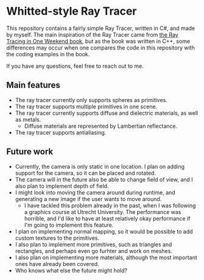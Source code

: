 # Whitted-style Ray Tracer

This repository contains a fairly simple Ray Tracer, written in C#, and made by myself. The main inspiration of the Ray Tracer came from [the Ray Tracing in One Weekend book](https://raytracing.github.io/books/RayTracingInOneWeekend.html), but as the book was written in C++,
some differences may occur when one compares the code in this repository with the coding examples in the book.

If you have any questions, feel free to reach out to me.

## Main features

- The ray tracer currently only supports spheres as primitives.
- The ray tracer supports multiple primitives in one scene.
- The ray tracer currently supports diffuse and dielectric materials, as well as metals.
	- Diffuse materials are represented by Lambertian reflectance.
- The ray tracer supports antialiasing.

## Future work

- Currently, the camera is only static in one location. I plan on adding support for the camera, so it can be placed and rotated.
- The camera will in the future also be able to change field of view, and I also plan to implement depth of field.
- I might look into moving the camera around during runtime, and generating a new image if the user wants to move around.
	- I have tackled this problem already in the past, when I was following a graphics course at Utrecht University. The performance was horrible, and I'd like to have at least relatively okay performance if I'm going to implement this feature.
- I plan on implementing normal mapping, so it would be possible to add custom textures to the primitives.
- I also plan to implement more primitives, such as triangles and rectangles, and perhaps even go furhter and work on meshes.
- I also plan on implementing more materials, although the most important ones have already been covered.
- Who knows what else the future might hold?
